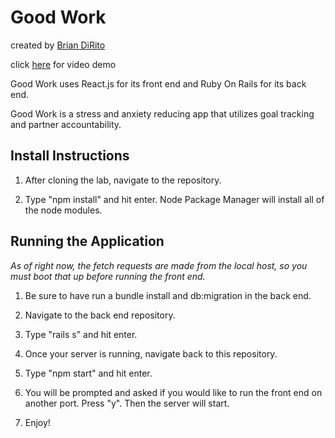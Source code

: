 # Good Work

created by [Brian DiRito](https://github.com/bcdirito)

click [here](https://drive.google.com/file/d/1DQaE331ddGvn0OotC7OkMh2Nk9HFlo57/view?usp=sharing) for video demo

Good Work uses React.js for its front end and Ruby On Rails for its back end.

Good Work is a stress and anxiety reducing app that utilizes goal tracking and partner accountability.

## Install Instructions

  1. After cloning the lab, navigate to the repository.
  
  2. Type "npm install" and hit enter. Node Package Manager will install all of the node modules.
  
## Running the Application
  *As of right now, the fetch requests are made from the local host, so you must boot that up before running the front end.*
  
  1. Be sure to have run a bundle install and db:migration in the back end.
  
  2. Navigate to the back end repository.
  
  3. Type "rails s" and hit enter.
  
  4. Once your server is running, navigate back to this repository.
  
  5. Type "npm start" and hit enter. 
  
  6. You will be prompted and asked if you would like to run the front end on another port. Press "y". Then the server will start.
  
  7. Enjoy!
